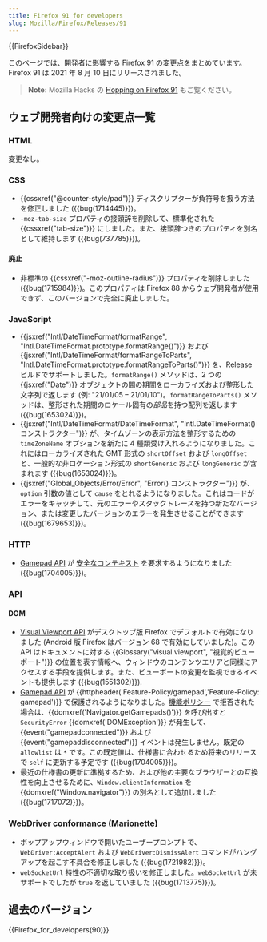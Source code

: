 ```yaml
---
title: Firefox 91 for developers
slug: Mozilla/Firefox/Releases/91
---
```


{{FirefoxSidebar}}

このページでは、開発者に影響する Firefox 91 の変更点をまとめています。Firefox 91 は 2021 年 8 月 10 日にリリースされました。

> **Note:** Mozilla Hacks の [Hopping on Firefox 91](https://hacks.mozilla.org/2021/08/hopping-on-firefox-91/) もご覧ください。

## ウェブ開発者向けの変更点一覧

### HTML

変更なし。

### CSS

- {{cssxref("@counter-style/pad")}} ディスクリプターが負符号を扱う方法を修正しました ({{bug(1714445)}})。
- `-moz-tab-size` プロパティの接頭辞を削除して、標準化された {{cssxref("tab-size")}} にしました。また、接頭辞つきのプロパティを別名として維持します ({{bug(737785)}})。

#### 廃止

- 非標準の {{cssxref("-moz-outline-radius")}} プロパティを削除しました ({{bug(1715984)}})。このプロパティは Firefox 88 からウェブ開発者が使用できず、このバージョンで完全に廃止しました。

### JavaScript

- {{jsxref("Intl/DateTimeFormat/formatRange", "Intl.DateTimeFormat.prototype.formatRange()")}} および {{jsxref("Intl/DateTimeFormat/formatRangeToParts", "Intl.DateTimeFormat.prototype.formatRangeToParts()")}} を、Release ビルドでサポートしました。`formatRange()` メソッドは、2 つの {{jsxref("Date")}} オブジェクトの間の期間をローカライズおよび整形した文字列で返します (例: "21/01/05 – 21/01/10")。`formatRangeToParts()` メソッドは、整形された期間のロケール固有の*部品*を持つ配列を返します ({{bug(1653024)}})。
- {{jsxref("Intl/DateTimeFormat/DateTimeFormat", "Intl.DateTimeFormat() コンストラクター")}} が、タイムゾーンの表示方法を整形するための `timeZoneName` オプションを新たに 4 種類受け入れるようになりました。これにはローカライズされた GMT 形式の `shortOffset` および `longOffset` と、一般的な非ロケーション形式の `shortGeneric` および `longGeneric` が含まれます ({{bug(1653024)}})。
- {{jsxref("Global_Objects/Error/Error", "Error() コンストラクター")}} が、`option` 引数の値として `cause` をとれるようになりました。これはコードがエラーをキャッチして、元のエラーやスタックトレースを持つ新たなバージョン、または変更したバージョンのエラーを発生させることができます ({{bug(1679653)}})。

### HTTP

- [Gamepad API](/ja/docs/Web/API/Gamepad_API) が [安全なコンテキスト](/ja/docs/Web/Security/Secure_Contexts) を要求するようになりました ({{bug(1704005)}})。

### API

#### DOM

- [Visual Viewport API](/ja/docs/Web/API/Visual_Viewport_API) がデスクトップ版 Firefox でデフォルトで有効になりました (Android 版 Firefox はバージョン 68 で有効にしていました)。この API はドキュメントに対する {{Glossary("visual viewport", "視覚的ビューポート")}} の位置を表す情報へ、ウィンドウのコンテンツエリアと同様にアクセスする手段を提供します。また、ビューポートの変更を監視できるイベントも提供します ({{bug(1551302)}}).
- [Gamepad API](/ja/docs/Web/API/Gamepad_API) が {{httpheader('Feature-Policy/gamepad','Feature-Policy: gamepad')}} で保護されるようになりました。[機能ポリシー](/ja/docs/Web/HTTP/Feature_Policy) で拒否された場合は、{{domxref('Navigator.getGamepads()')}} を呼び出すと `SecurityError` {{domxref('DOMException')}} が発生して、{{event("gamepadconnected")}} および {{event("gamepaddisconnected")}} イベントは発生しません。既定の `allowlist` は `*` です。この既定値は、仕様書に合わせるため将来のリリースで `self` に更新する予定です ({{bug(1704005)}})。
- 最近の仕様書の更新に準拠するため、および他の主要なブラウザーとの互換性を向上させるために、`Window.clientInformation` を {{domxref("Window.navigator")}} の別名として追加しました ({{bug(1717072)}})。

### WebDriver conformance (Marionette)

- ポップアップウィンドウで開いたユーザープロンプトで、`WebDriver:AcceptAlert` および `WebDriver:DismissAlert` コマンドがハングアップを起こす不具合を修正しました ({{bug(1721982)}})。
- `webSocketUrl` 特性の不適切な取り扱いを修正しました。`webSocketUrl` が未サポートでしたが `true` を返していました ({{bug(1713775)}})。

## 過去のバージョン

{{Firefox_for_developers(90)}}
